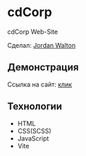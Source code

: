 # cdCorp

cdCorp Web-Site

Сделал: <a href="https://github.com/1JordanWalton1">Jordan Walton</a>

## Демонстрация

Ссылка на сайт: <a href="https://1jordanwalton1.github.io/cdCorp">клик</a>

## Технологии

- HTML
- CSS(SCSS)
- JavaScript
- Vite 
